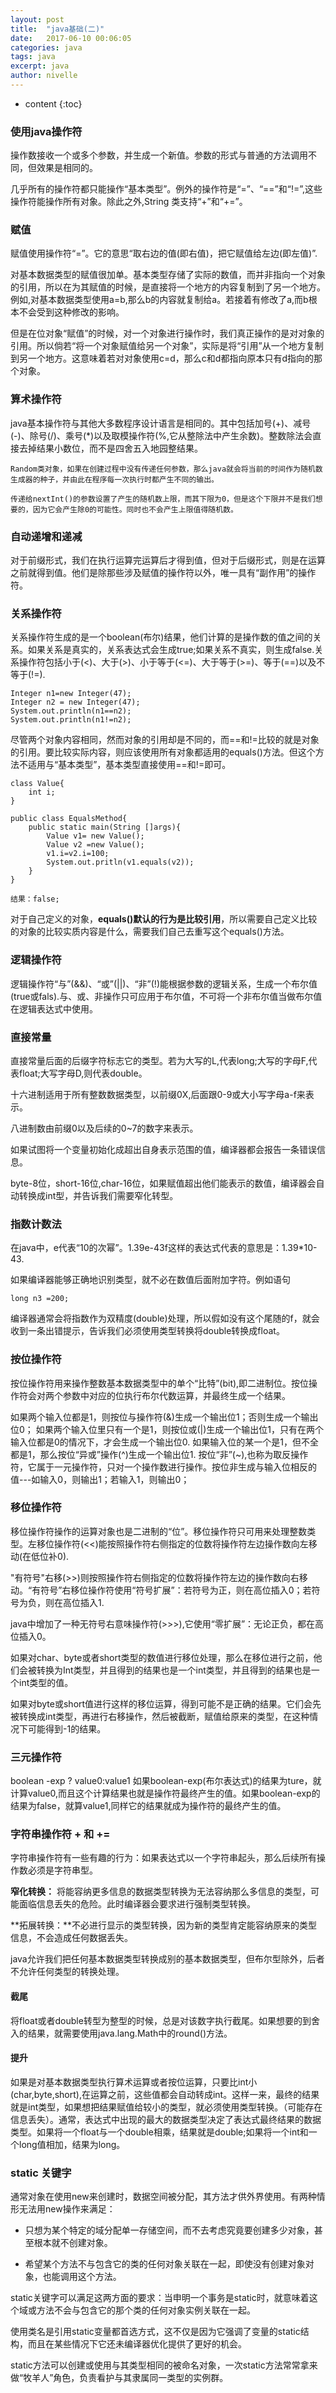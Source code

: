 ```yaml
---
layout: post
title:  "java基础(二)"
date:   2017-06-10 00:06:05
categories: java
tags: java
excerpt: java
author: nivelle
---
```



* content
{:toc}

### 使用java操作符

操作数接收一个或多个参数，并生成一个新值。参数的形式与普通的方法调用不同，但效果是相同的。

几乎所有的操作符都只能操作“基本类型”。例外的操作符是“=”、“==”和“!=”,这些操作符能操作所有对象。除此之外,String 类支持“+”和“+=”。

### 赋值

赋值使用操作符“=”。它的意思“取右边的值(即右值)，把它赋值给左边(即左值)”.

对基本数据类型的赋值很加单。基本类型存储了实际的数值，而并非指向一个对象的引用，所以在为其赋值的时候，是直接将一个地方的内容复制到了另一个地方。例如,对基本数据类型使用a=b,那么b的内容就复制给a。若接着有修改了a,而b根本不会受到这种修改的影响。

但是在位对象“赋值”的时候，对一个对象进行操作时，我们真正操作的是对对象的引用。所以倘若“将一个对象赋值给另一个对象”，实际是将“引用”从一个地方复制到另一个地方。这意味着若对对象使用c=d，那么c和d都指向原本只有d指向的那个对象。

### 算术操作符

java基本操作符与其他大多数程序设计语言是相同的。其中包括加号(+)、减号(-)、除号(/)、乘号(*)以及取模操作符(%,它从整除法中产生余数)。整数除法会直接去掉结果小数位，而不是四舍五入地园整结果。

```
Random类对象，如果在创建过程中没有传递任何参数，那么java就会将当前的时间作为随机数生成器的种子，并由此在程序每一次执行时都产生不同的输出。

传递给nextInt()的参数设置了产生的随机数上限，而其下限为0，但是这个下限并不是我们想要的，因为它会产生除0的可能性。同时也不会产生上限值得随机数。

```

### 自动递增和递减

对于前缀形式，我们在执行运算完运算后才得到值，但对于后缀形式，则是在运算之前就得到值。他们是除那些涉及赋值的操作符以外，唯一具有“副作用”的操作符。

### 关系操作符

关系操作符生成的是一个boolean(布尔)结果，他们计算的是操作数的值之间的关系。如果关系是真实的，关系表达式会生成true;如果关系不真实，则生成false.关系操作符包括小于(<)、大于(>)、小于等于(<=)、大于等于(>=)、等于(==)以及不等于(!=).

```
Integer n1=new Integer(47);
Integer n2 = new Integer(47);
System.out.println(n1==n2);
System.out.println(n1!=n2);

```
尽管两个对象内容相同，然而对象的引用却是不同的，而==和!=比较的就是对象的引用。要比较实际内容，则应该使用所有对象都适用的equals()方法。但这个方法不适用与“基本类型”，基本类型直接使用==和!=即可。

```
class Value{
    int i;
}

public class EqualsMethod{
    public static main(String []args){
        Value v1= new Value();
        Value v2 =new Value();
        v1.i=v2.i=100;
        System.out.pritln(v1.equals(v2));
    }
}

结果：false;
```
对于自己定义的对象，**equals()默认的行为是比较引用**，所以需要自己定义比较的对象的比较实质内容是什么，需要我们自己去重写这个equals()方法。

### 逻辑操作符

逻辑操作符“与”(&&)、“或”(||)、“非”(!)能根据参数的逻辑关系，生成一个布尔值(true或fals).与、或、非操作只可应用于布尔值，不可将一个非布尔值当做布尔值在逻辑表达式中使用。

### 直接常量

直接常量后面的后缀字符标志它的类型。若为大写的L,代表long;大写的字母F,代表float;大写字母D,则代表double。

十六进制适用于所有整数数据类型，以前缀0X,后面跟0-9或大小写字母a-f来表示。

八进制数由前缀0以及后续的0~7的数字来表示。

如果试图将一个变量初始化成超出自身表示范围的值，编译器都会报告一条错误信息。

byte-8位，short-16位,char-16位，如果赋值超出他们能表示的数值，编译器会自动转换成int型，并告诉我们需要窄化转型。

### 指数计数法

在java中，e代表“10的次幂”。1.39e-43f这样的表达式代表的意思是：1.39*10-43.

如果编译器能够正确地识别类型，就不必在数值后面附加字符。例如语句

```
long n3 =200;
```
编译器通常会将指数作为双精度(double)处理，所以假如没有这个尾随的f，就会收到一条出错提示，告诉我们必须使用类型转换将double转换成float。


### 按位操作符

按位操作符用来操作整数基本数据类型中的单个“比特”(bit),即二进制位。按位操作符会对两个参数中对应的位执行布尔代数运算，并最终生成一个结果。

如果两个输入位都是1，则按位与操作符(&)生成一个输出位1；否则生成一个输出位0；
如果两个输入位里只有一个是1，则按位或(|)生成一个输出位1，只有在两个输入位都是0的情况下，才会生成一个输出位0.
如果输入位的某一个是1，但不全都是1，那么按位“异或”操作(^)生成一个输出位1.
按位“非”(~),也称为取反操作符，它属于一元操作符，只对一个操作数进行操作。按位非生成与输入位相反的值---如输入0，则输出1；若输入1，则输出0；

### 移位操作符

移位操作符操作的运算对象也是二进制的“位”。移位操作符只可用来处理整数类型。左移位操作符(<<)能按照操作符右侧指定的位数将操作符左边操作数向左移动(在低位补0).

"有符号"右移(>>)则按照操作符右侧指定的位数将操作符左边的操作数向右移动。“有符号”右移位操作符使用“符号扩展”：若符号为正，则在高位插入0；若符号为负，则在高位插入1.

java中增加了一种无符号右意味操作符(>>>),它使用“零扩展”：无论正负，都在高位插入0。

如果对char、byte或者short类型的数值进行移位处理，那么在移位进行之前，他们会被转换为Int类型，并且得到的结果也是一个int类型，并且得到的结果也是一个int类型的值。

如果对byte或short值进行这样的移位运算，得到可能不是正确的结果。它们会先被转换成int类型，再进行右移操作，然后被截断，赋值给原来的类型，在这种情况下可能得到-1的结果。

### 三元操作符

boolean -exp ? value0:value1
如果boolean-exp(布尔表达式)的结果为ture，就计算value0,而且这个计算结果也就是操作符最终产生的值。如果boolean-exp的结果为false，就算value1,同样它的结果就成为操作符的最终产生的值。

### 字符串操作符 + 和 +=

字符串操作符有一些有趣的行为：如果表达式以一个字符串起头，那么后续所有操作数必须是字符串型。

**窄化转换：** 将能容纳更多信息的数据类型转换为无法容纳那么多信息的类型，可能面临信息丢失的危险。此时编译器会要求进行强制类型转换。

**拓展转换：**不必进行显示的类型转换，因为新的类型肯定能容纳原来的类型信息，不会造成任何数据丢失。

java允许我们把任何基本数据类型转换成别的基本数据类型，但布尔型除外，后者不允许任何类型的转换处理。

#### 截尾

将float或者double转型为整型的时候，总是对该数字执行截尾。如果想要的到舍入的结果，就需要使用java.lang.Math中的round()方法。

#### 提升

如果是对基本数据类型执行算术运算或者按位运算，只要比int小(char,byte,short),在运算之前，这些值都会自动转成int。这样一来，最终的结果就是int类型，如果想把结果赋值给较小的类型，就必须使用类型转换。（可能存在信息丢失）。通常，表达式中出现的最大的数据类型决定了表达式最终结果的数据类型。如果将一个float与一个double相乘，结果就是double;如果将一个int和一个long值相加，结果为long。

### static 关键字

通常对象在使用new来创建时，数据空间被分配，其方法才供外界使用。有两种情形无法用new操作来满足：

- 只想为某个特定的域分配单一存储空间，而不去考虑究竟要创建多少对象，甚至根本就不创建对象。

- 希望某个方法不与包含它的类的任何对象关联在一起，即使没有创建对象对象，也能调用这个方法。

static关键字可以满足这两方面的要求：当申明一个事务是static时，就意味着这个域或方法不会与包含它的那个类的任何对象实例关联在一起。

使用类名是引用static变量都首选方式，这不仅是因为它强调了变量的static结构，而且在某些情况下它还未编译器优化提供了更好的机会。

static方法可以创建或使用与其类型相同的被命名对象，一次static方法常常拿来做“牧羊人”角色，负责看护与其隶属同一类型的实例群。
